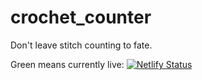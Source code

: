 # crochet_counter
Don't leave stitch counting to fate.

Green means currently live:
[![Netlify Status](https://api.netlify.com/api/v1/badges/b4fbf97b-8e75-41f7-9c60-bf30b8131ea5/deploy-status)](https://app.netlify.com/sites/crochetcount/deploys)
